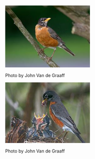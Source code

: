![amro-1](../images/amro-1.jpg)

Photo by John Van de Graaff

![amro-4](../images/amro-4.jpg)

Photo by John Van de Graaff